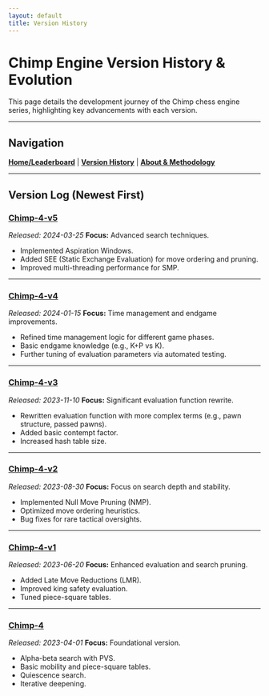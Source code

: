 ```yaml
---
layout: default
title: Version History
---
```


# Chimp Engine Version History & Evolution

This page details the development journey of the Chimp chess engine series, highlighting key advancements with each version.

---

## Navigation
[**Home/Leaderboard**](/) | [**Version History**](version-history.md) | [**About & Methodology**](about.md)

---

## Version Log (Newest First)

### [Chimp-4-v5](_engines/chimp-4-v5.md)
*Released: 2024-03-25*
**Focus:** Advanced search techniques.
*   Implemented Aspiration Windows.
*   Added SEE (Static Exchange Evaluation) for move ordering and pruning.
*   Improved multi-threading performance for SMP.

---

### [Chimp-4-v4](_engines/chimp-4-v4.md)
*Released: 2024-01-15*
**Focus:** Time management and endgame improvements.
*   Refined time management logic for different game phases.
*   Basic endgame knowledge (e.g., K+P vs K).
*   Further tuning of evaluation parameters via automated testing.

---

### [Chimp-4-v3](_engines/chimp-4-v3.md)
*Released: 2023-11-10*
**Focus:** Significant evaluation function rewrite.
*   Rewritten evaluation function with more complex terms (e.g., pawn structure, passed pawns).
*   Added basic contempt factor.
*   Increased hash table size.

---

### [Chimp-4-v2](_engines/chimp-4-v2.md)
*Released: 2023-08-30*
**Focus:** Focus on search depth and stability.
*   Implemented Null Move Pruning (NMP).
*   Optimized move ordering heuristics.
*   Bug fixes for rare tactical oversights.

---

### [Chimp-4-v1](_engines/chimp-4-v1.md)
*Released: 2023-06-20*
**Focus:** Enhanced evaluation and search pruning.
*   Added Late Move Reductions (LMR).
*   Improved king safety evaluation.
*   Tuned piece-square tables.

---

### [Chimp-4](_engines/chimp-4.md)
*Released: 2023-04-01*
**Focus:** Foundational version.
*   Alpha-beta search with PVS.
*   Basic mobility and piece-square tables.
*   Quiescence search.
*   Iterative deepening.
